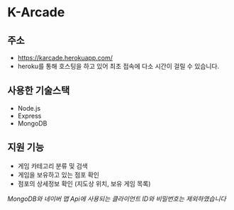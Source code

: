 # K-Arcade

## 주소
- https://karcade.herokuapp.com/
 - heroku를 통해 호스팅을 하고 있어 최초 접속에 다소 시간이 걸릴 수 있습니다.

## 사용한 기술스택
- Node.js
- Express
- MongoDB

## 지원 기능
- 게임 카테고리 분류 및 검색
- 게임을 보유하고 있는 점포 확인
- 점포의 상세정보 확인 (지도상 위치, 보유 게임 목록)

_MongoDB와 네이버 맵 Api에 사용되는 클라이언트 ID와 비밀번호는 제외하였습니다_
